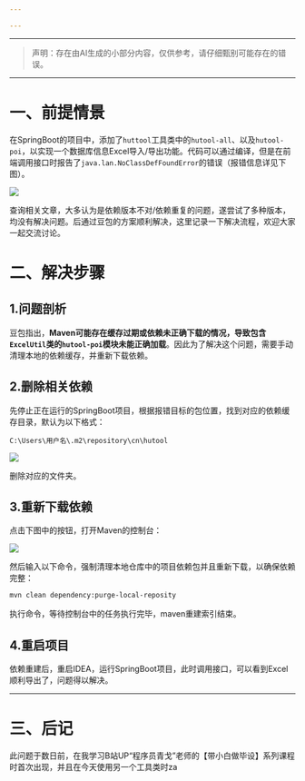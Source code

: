 ```yaml
---

---
```

--- 
> 声明：存在由AI生成的小部分内容，仅供参考，请仔细甄别可能存在的错误。
--- 
# 一、前提情景

在SpringBoot的项目中，添加了`huttool`工具类中的`hutool-all`、以及`hutool-poi`，以实现一个数据库信息Excel导入/导出功能。代码可以通过编译，但是在前端调用接口时报告了`java.lan.NoClassDefFoundError`的错误（报错信息详见下图）。

![](20251101113332330.png)

查询相关文章，大多认为是依赖版本不对/依赖重复的问题，遂尝试了多种版本，均没有解决问题。后通过豆包的方案顺利解决，这里记录一下解决流程，欢迎大家一起交流讨论。

# 二、解决步骤

## 1.问题剖析

豆包指出，**Maven可能存在缓存过期或依赖未正确下载的情况，导致包含`ExcelUtil`类的`hutool-poi`模块未能正确加载**。因此为了解决这个问题，需要手动清理本地的依赖缓存，并重新下载依赖。

## 2.删除相关依赖

先停止正在运行的SpringBoot项目，根据报错目标的包位置，找到对应的依赖缓存目录，默认为以下格式：

```text
C:\Users\用户名\.m2\repository\cn\hutool
```

![](20251101114654750.png)

删除对应的文件夹。

## 3.重新下载依赖

点击下图中的按钮，打开Maven的控制台：

![](20251101114904794.png)

然后输入以下命令，强制清理本地仓库中的项目依赖包并且重新下载，以确保依赖完整：

``` bash
mvn clean dependency:purge-local-reposity
```

执行命令，等待控制台中的任务执行完毕，maven重建索引结束。

## 4.重启项目

依赖重建后，重启IDEA，运行SpringBoot项目，此时调用接口，可以看到Excel顺利导出了，问题得以解决。

--- 
# 三、后记

此问题于数日前，在我学习B站UP“程序员青戈”老师的【带小白做毕设】系列课程时首次出现，并且在今天使用另一个工具类时za